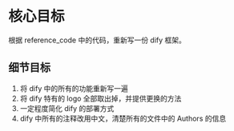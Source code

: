 # 核心目标
根据 reference_code 中的代码，重新写一份 dify 框架。

## 细节目标
1. 将 dify 中的所有的功能重新写一遍
2. 将 dify 特有的 logo 全部取出掉，并提供更换的方法
3. 一定程度简化 dify 的部署方式
4. dify 中所有的注释改用中文，清楚所有的文件中的 Authors 的信息